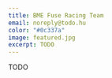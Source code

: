 ```yaml
---
title: BME Fuse Racing Team
email: noreply@todo.hu
color: "#0c337a"
image: featured.jpg
excerpt: TODO
---
```


TODO
